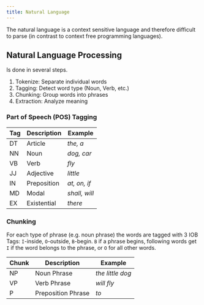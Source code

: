 ```yaml
---
title: Natural Language
---
```


The natural language is a context sensitive language and therefore difficult to parse (in contrast to context free programming languages).


## Natural Language Processing
Is done in several steps.

1. Tokenize: Separate individual words
1. Tagging: Detect word type (Noun, Verb, etc.)
1. Chunking: Group words into phrases
1. Extraction: Analyze meaning

### Part of Speech (POS) Tagging
| Tag | Description | Example |
|-----|-------------|---------|
| DT  | Article     | *the, a* |
| NN  | Noun        | *dog, car* |
| VB  | Verb        | *fly* |
| JJ  | Adjective   | *little* |
| IN  | Preposition | *at, on, if* |
| MD  | Modal       | *shall, will* |
| EX  | Existential | *there* |

### Chunking
For each type of phrase (e.g. noun phrase) the words are tagged with 3 IOB Tags: `I`-inside, `O`-outside, `B`-begin. `B` if a phrase begins, following words get `I` if the word belongs to the phrase, or `O` for all other words.

| Chunk | Description | Example |
|-------|-------------|---------|
| NP  | Noun Phrase  | *the little dog* |
| VP  | Verb Phrase  | *will fly* |
| P  | Preposition Phrase | *to* |
